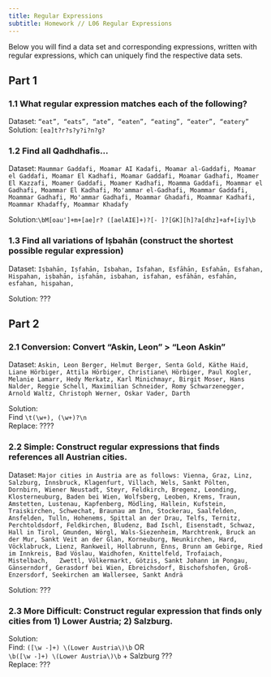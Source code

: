```yaml
---
title: Regular Expressions
subtitle: Homework // L06 Regular Expressions
---
```

Below you will find a data set and corresponding expressions, written with regular expressions, which can uniquely find the respective data sets.

## Part 1

### 1.1 What regular expression matches each of the following?<br>
Dataset: `“eat”, “eats”, “ate”, “eaten”, “eating”, “eater”, “eatery”`<br>
Solution: `[ea]t?r?s?y?i?n?g?`

### 1.2 Find all Qadhdhafis...<br>
Dataset: `Maummar Gaddafi, Moamar AI Kadafi, Moamar al-Gaddafi,
	Moamar el Gaddafi, Moamar El Kadhafi, Moamar Gaddafi,
	Moamar Gadhafi, Moamer El Kazzafi, Moamer Gaddafi,
	Moamer Kadhafi, Moamma Gaddafi, Moammar el Gadhafi,
	Moammar El Kadhafi, Mo'ammar el-Gadhafi, Moammar Gaddafi,
	Moammar Gadhafi, Mo'ammar Gadhafi, Moammar Ghadafi,
	Moammar Kadhafi, Moammar Khadaffy, Moammar Khadafy` <br>

Solution:`\bM[oau']+m+[ae]r? ([aelAIE]+)?[- ]?[GK][h]?a[dhz]+af+[iy]\b`

### 1.3 Find all variations of Iṣbahān (construct the shortest possible regular expression)<br>
Dataset: `Iṣbahān, Iṣfahān, Isbahan,
	Isfahan, Esfāhān, Esfahān,
	Esfahan, Hispahan,
	iṣbahān, iṣfahān, isbahan,
	isfahan, esfāhān, esfahān,
	esfahan, hispahan,` <br>

Solution: ???

## Part 2

### 2.1 Conversion: Convert “Askin, Leon” > “Leon Askin” <br>
Dataset: `Askin, Leon
	Berger, Helmut
	Berger, Senta
	Gold, Käthe
	Haid, Liane
	Hörbiger, Attila
	Hörbiger, Christiane\
	Hörbiger, Paul
	Kogler, Melanie
	Lamarr, Hedy
	Merkatz, Karl
	Minichmayr, Birgit
	Moser, Hans
	Nalder, Reggie
	Schell, Maximilian
	Schneider, Romy
	Schwarzenegger, Arnold
	Waltz, Christoph
	Werner, Oskar
	Vader, Darth` <br>

Solution: <br>
Find `\t(\w+), (\w+)?\n` <br>
	Replace: ????
 

### 2.2 Simple: Construct regular expressions that finds references all Austrian cities. <br>
Dataset: `Major cities in Austria are as follows: Vienna, Graz, Linz,
	Salzburg, Innsbruck, Klagenfurt, Villach, Wels, Sankt Pölten,
	Dornbirn, Wiener Neustadt, Steyr, Feldkirch, Bregenz, Leonding,
	Klosterneuburg, Baden bei Wien, Wolfsberg, Leoben, Krems, Traun,
	Amstetten, Lustenau, Kapfenberg, Mödling, Hallein, Kufstein,
	Traiskirchen, Schwechat, Braunau am Inn, Stockerau, Saalfelden,
	Ansfelden, Tulln, Hohenems, Spittal an der Drau, Telfs, Ternitz,
	Perchtoldsdorf, Feldkirchen, Bludenz, Bad Ischl, Eisenstadt,
	Schwaz, Hall in Tirol, Gmunden, Wörgl, Wals-Siezenheim,
	Marchtrenk, Bruck an der Mur, Sankt Veit an der Glan,
	Korneuburg, Neunkirchen, Hard, Vöcklabruck, Lienz, Rankweil,
	Hollabrunn, Enns, Brunn am Gebirge, Ried im Innkreis,
	Bad Vöslau, Waidhofen, Knittelfeld, Trofaiach, Mistelbach,	
	Zwettl, Völkermarkt, Götzis, Sankt Johann im Pongau,
	Gänserndorf, Gerasdorf bei Wien, Ebreichsdorf, Bischofshofen,
	Groß-Enzersdorf, Seekirchen am Wallersee, Sankt Andrä` <br>

Solution: ???

### 2.3 More Difficult: Construct regular expression that finds only cities from 1) Lower Austria; 2) Salzburg. <br>
Solution: <br>
Find: `([\w -]+) \(Lower Austria\)\b`  OR <br>
`\b([\w -]+) \(Lower Austria\)\b` + Salzburg ??? <br>
Replace: ???

